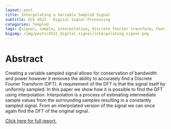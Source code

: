 ```yaml
---
layout: post
title: Interpolating a Variable Sampled Signal
subtitle: ECE 4522 - Digital Signal Processing
categories: TempleU
tags: [signal, sample, interpolation, discrete fourier transform, fourier transform, statistics, software, matlab, programming]
bigimg: /img/posts/4522_digital_signal/interpolating_signal.png
---
```


# Abstract
Creating a variable sampled signal allows for conservation of bandwidth and
power however it removes the ability to accurately find a Discrete Fourier
Transform (DFT). A requirement of the DFT is that the signal itself by
uniformly sampled. In this paper we show how it is possible to find the DFT
using interpolation. Interpolation is a process of estimating intermediate
sample values from the surrounding samples resulting in a constantly sampled
signal. From an interpolated version of the signal we can once again find the
DFT of the original signal.

[Click here for full report.](
http://files.tdevin.com/blog/20151003_trejo_devin_001.pdf)
